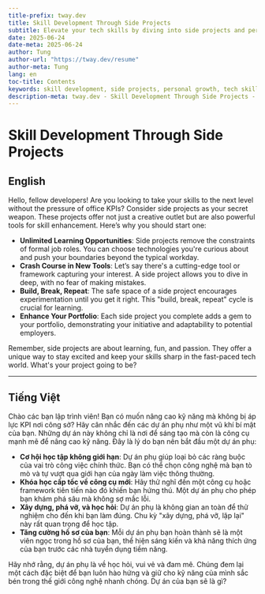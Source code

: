 ```yaml
---
title-prefix: tway.dev
title: Skill Development Through Side Projects
subtitle: Elevate your tech skills by diving into side projects and personal challenges.
date: 2025-06-24
date-meta: 2025-06-24
author: Tung
author-url: "https://tway.dev/resume"
author-meta: Tung
lang: en
toc-title: Contents
keywords: skill development, side projects, personal growth, tech skills, developer tips
description-meta: tway.dev - Skill Development Through Side Projects - Elevate your tech skills by diving into side projects and personal challenges.
---
```


# Skill Development Through Side Projects

## English

Hello, fellow developers! Are you looking to take your skills to the next level without the pressure of office KPIs? Consider side projects as your secret weapon. These projects offer not just a creative outlet but are also powerful tools for skill enhancement. Here’s why you should start one:

- **Unlimited Learning Opportunities**: Side projects remove the constraints of formal job roles. You can choose technologies you're curious about and push your boundaries beyond the typical workday.
- **Crash Course in New Tools**: Let’s say there's a cutting-edge tool or framework capturing your interest. A side project allows you to dive in deep, with no fear of making mistakes.
- **Build, Break, Repeat**: The safe space of a side project encourages experimentation until you get it right. This "build, break, repeat" cycle is crucial for learning.
- **Enhance Your Portfolio**: Each side project you complete adds a gem to your portfolio, demonstrating your initiative and adaptability to potential employers.

Remember, side projects are about learning, fun, and passion. They offer a unique way to stay excited and keep your skills sharp in the fast-paced tech world. What's your project going to be?

---

## Tiếng Việt

Chào các bạn lập trình viên! Bạn có muốn nâng cao kỹ năng mà không bị áp lực KPI nơi công sở? Hãy cân nhắc đến các dự án phụ như một vũ khí bí mật của bạn. Những dự án này không chỉ là nơi để sáng tạo mà còn là công cụ mạnh mẽ để nâng cao kỹ năng. Đây là lý do bạn nên bắt đầu một dự án phụ:

- **Cơ hội học tập không giới hạn**: Dự án phụ giúp loại bỏ các ràng buộc của vai trò công việc chính thức. Bạn có thể chọn công nghệ mà bạn tò mò và tự vượt qua giới hạn của ngày làm việc thông thường.
- **Khóa học cấp tốc về công cụ mới**: Hãy thử nghĩ đến một công cụ hoặc framework tiên tiến nào đó khiến bạn hứng thú. Một dự án phụ cho phép bạn khám phá sâu mà không sợ mắc lỗi.
- **Xây dựng, phá vỡ, và học hỏi**: Dự án phụ là không gian an toàn để thử nghiệm cho đến khi bạn làm đúng. Chu kỳ "xây dựng, phá vỡ, lặp lại" này rất quan trọng để học tập.
- **Tăng cường hồ sơ của bạn**: Mỗi dự án phụ bạn hoàn thành sẽ là một viên ngọc trong hồ sơ của bạn, thể hiện sáng kiến và khả năng thích ứng của bạn trước các nhà tuyển dụng tiềm năng.

Hãy nhớ rằng, dự án phụ là về học hỏi, vui vẻ và đam mê. Chúng đem lại một cách đặc biệt để bạn luôn hào hứng và giữ cho kỹ năng của mình sắc bén trong thế giới công nghệ nhanh chóng. Dự án của bạn sẽ là gì?